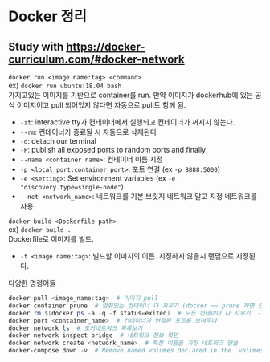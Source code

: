 # Docker 정리

## Study with <https://docker-curriculum.com/#docker-network>

`docker run <image name:tag> <command>`\
ex) `docker run ubuntu:18.04 bash`\
가지고있는 이미지를 기반으로 container를 run. 만약 이미지가 dockerhub에 있는 공식 이미지이고 pull 되어있지 않다면 자동으로 pull도 함께 됨.

- `-it`: interactive tty가 컨테이너에서 실행되고 컨테이너가 꺼지지 않는다.
- `--rm`: 컨테이너가 종료될 시 자동으로 삭제된다
- `-d`: detach our terminal
- `-P`: publish all exposed ports to random ports and finally
- `--name <container name>`: 컨테이너 이름 지정
- `-p <local_port:container_port>`: 포트 연결 (ex `-p 8888:5000`)
- `-e <setting>`: Set environment variables (ex `-e "discovery.type=single-node"`)
- `--net <network_name>`: 네트워크를 기본 브릿지 네트워크 말고 지정 네트워크를 사용

`docker build <Dockerfile path>`\
ex) `docker build .`\
Dockerfile로 이미지를 빌드.

- `-t <image name:tag>`: 빌드할 이미지의 이름. 지정하지 않을시 랜덤으로 지정된다.

다양한 명령어들

```powershell
docker pull <image_name:tag>  # 이미지 pull
docker container prune  # 멈춰있는 컨테이너 다 지우기 (docker ~~ prune 하면 안쓰는 ~~ 모두 지운다)
docker rm $(docker ps -a -q -f status=exited)  # 모든 컨테이너 다 지우기  -a: 모든 컨테이너, -q: 컨테이너 ID만 리턴
docker port <container_name>  # 컨테이너가 연결된 포트를 보여준다
docker network ls  # 도커네트워크 목록보기
docker network inspect bridge  # 네트워크 정보 확인
docker network create <network_name>  # 특정 이름을 가진 네트워크 만듦
docker-compose down -v  # Remove named volumes declared in the `volumes` section of the Compose file and anonymous volumes attached to containers.
```

